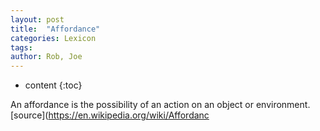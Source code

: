 ```yaml
---
layout: post
title:  "Affordance"
categories: Lexicon
tags:  
author: Rob, Joe
---
```

* content
{:toc}

An affordance is the possibility of an action on an object or environment. [source](https://en.wikipedia.org/wiki/Affordanc
